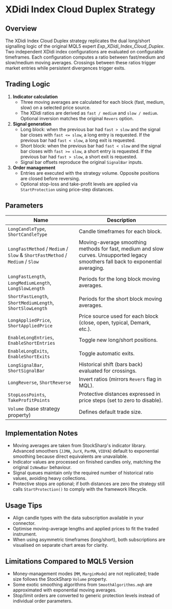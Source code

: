 # XDidi Index Cloud Duplex Strategy

## Overview
The XDidi Index Cloud Duplex strategy replicates the dual long/short signalling logic of the original MQL5 expert *Exp_XDidi_Index_Cloud_Duplex*. Two independent XDidi index configurations are evaluated on configurable timeframes. Each configuration computes a ratio between fast/medium and slow/medium moving averages. Crossings between these ratios trigger market entries while persistent divergences trigger exits.

## Trading Logic
1. **Indicator calculation**
   - Three moving averages are calculated for each block (fast, medium, slow) on a selected price source.
   - The XDidi ratios are derived as `fast / medium` and `slow / medium`. Optional inversion matches the original `Revers` option.
2. **Signal generation**
   - Long block: when the previous bar had `fast > slow` and the signal bar closes with `fast <= slow`, a long entry is requested. If the previous bar had `fast < slow`, a long exit is requested.
   - Short block: when the previous bar had `fast < slow` and the signal bar closes with `fast >= slow`, a short entry is requested. If the previous bar had `fast > slow`, a short exit is requested.
   - Signal bar offsets reproduce the original `SignalBar` inputs.
3. **Order management**
   - Entries are executed with the strategy volume. Opposite positions are closed before reversing.
   - Optional stop-loss and take-profit levels are applied via `StartProtection` using price-step distances.

## Parameters
| Name | Description |
| --- | --- |
| `LongCandleType`, `ShortCandleType` | Candle timeframes for each block. |
| `LongFastMethod` / `Medium` / `Slow` & `ShortFastMethod` / `Medium` / `Slow` | Moving-average smoothing methods for fast, medium and slow curves. Unsupported legacy smoothers fall back to exponential averaging. |
| `LongFastLength`, `LongMediumLength`, `LongSlowLength` | Periods for the long block moving averages. |
| `ShortFastLength`, `ShortMediumLength`, `ShortSlowLength` | Periods for the short block moving averages. |
| `LongAppliedPrice`, `ShortAppliedPrice` | Price source used for each block (close, open, typical, Demark, etc.). |
| `EnableLongEntries`, `EnableShortEntries` | Toggle new long/short positions. |
| `EnableLongExits`, `EnableShortExits` | Toggle automatic exits. |
| `LongSignalBar`, `ShortSignalBar` | Historical shift (bars back) evaluated for crossings. |
| `LongReverse`, `ShortReverse` | Invert ratios (mirrors `Revers` flag in MQL). |
| `StopLossPoints`, `TakeProfitPoints` | Protective distances expressed in price steps (set to zero to disable). |
| `Volume` (base strategy property) | Defines default trade size. |

## Implementation Notes
- Moving averages are taken from StockSharp's indicator library. Advanced smoothers (`JJMA`, `JurX`, `ParMA`, `VIDYA`) default to exponential smoothing because direct equivalents are unavailable.
- Indicator values are processed on finished candles only, matching the original `IsNewBar` behaviour.
- Signal queues maintain only the required number of historical ratio values, avoiding heavy collections.
- Protective stops are optional; if both distances are zero the strategy still calls `StartProtection()` to comply with the framework lifecycle.

## Usage Tips
- Align candle types with the data subscription available in your connector.
- Optimise moving-average lengths and applied prices to fit the traded instrument.
- When using asymmetric timeframes (long/short), both subscriptions are visualised on separate chart areas for clarity.

## Limitations Compared to MQL5 Version
- Money-management modes (`MM`, `MarginMode`) are not replicated; trade size follows the StockSharp `Volume` property.
- Some exotic smoothing algorithms from `SmoothAlgorithms.mqh` are approximated with exponential moving averages.
- Stop/limit orders are converted to generic protection levels instead of individual order parameters.
